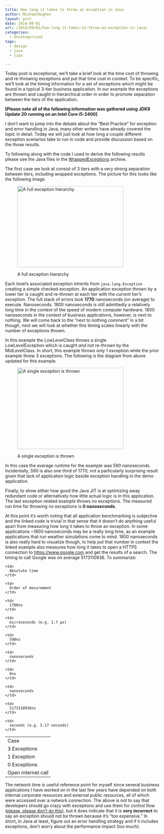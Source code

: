 ```yaml
---
title: How long it takes to throw an exception in Java
author: MichaelHughes
layout: post
date: 2014-09-01
url: /2014/09/01/how-long-it-takes-to-throw-an-exception-in-java/
categories:
  - Uncategorized
tags:
  - design
  - java
  - tips

---
```

Today post is exceptional, we&#8217;ll take a brief look at the time cost of throwing and re-throwing exceptions and put that time cost in context. To be specific, we&#8217;ll look at the timing information for a set of exceptions which might be found in a typical 3-tier business application. In our example the exceptions are thrown and caught in hierarchical order in order to promote separation between the tiers of the application.

<!--more-->

**[Please note all of the following information was gathered using JDK8 Update 20 running on an Intel Core i5-2400]**

I don’t want to jump into the debate about the “Best Practice” for exception and error handling in Java, many other writers have already covered the topic in detail. Today we will just look at how long a couple different exception scenarios take to run in code and provide discussion based on the those results.

To following along with the code I used to derive the following results please see the Java files in the [WrappedExceptions][1] archive.

The first case we look at consist of 3 tiers with a very strong separation between tiers, including wrapped exceptions. The picture for this looks like the following image.<figure id="attachment_232" style="width: 346px" class="wp-caption aligncenter">

[<img class="wp-image-232 size-full" src="//codinginthetrenches.com/wp-content/uploads/2014/09/Fully-Wrapped-Exceptions.png" alt="A full exception hierarchy" width="346" height="265" />][2]<figcaption class="wp-caption-text">A full exception hierarchy</figcaption></figure> 

Each level’s associated exception inherits from `java.lang.Exception` creating a simple checked exception. An application exception thrown by a lower tier is caught and re-thrown at each tier with the _current_ tier’s exception. The full stack of errors took **1770** nanoseconds (on average) to execute. Nanoseconds. 1800 nanoseconds is still admittedly a relatively long time in the context of the speed of modern computer hardware. 1800 nanoseconds in the context of business applications, however, is next to nothing. We will come back to the “next to nothing comment” in a bit though, next we will look at whether this timing scales linearly with the number of exceptions thrown.

In this example the LowLevelClass throws a single LowLevelException which is caught _and not_ re-thrown by the MidLevelClass. In short, this example throws only 1 exception while the prior example threw 3 exceptions. The following is the diagram from above updated for this example.<figure id="attachment_235" style="width: 346px" class="wp-caption aligncenter">

[<img class="wp-image-235 size-full" src="//codinginthetrenches.com/wp-content/uploads/2014/09/Single-Exception.png" alt="A single exception is thrown" width="346" height="265" />][3]<figcaption class="wp-caption-text">A single exception is thrown</figcaption></figure> 

In this case the average runtime for the example was 590 nanoseconds. Incidentally, 590 is also one third of 1770, not a particularly surprising result given that lack of application logic beside exception handling in the demo application.

Finally, to show either how good the Java JIT is at optimizing away redundant code or alternatively how little actual logic is in this application. The last exception related example throws no exceptions. The measured run time for throwing no exceptions is **0 nanoseconds**.

At this point it’s worth noting that all application benchmarking is subjective and the linked code is trivial in that sense that it doesn&#8217;t do anything useful apart from measuring how long it takes to throw an exception. In some applications ~1800 nanoseconds may be a really long time, as an example applications that run weather simulations come to mind. 1800 nanoseconds is also really hard to visualize though, to help put that number in context the linked example also measures how long it takes to open a HTTPS connection to https://www.google.com and get the results of a search. The timing to call Google was on average 5173110936. To summarize:

<table>
  <tr>
    <td>
      Case
    </td>
    
    <td>
      Absolute time
    </td>
    
    <td>
      Order of mesurement
    </td>
  </tr>
  
  <tr>
    <td>
      3 Exceptions
    </td>
    
    <td>
      1780ns
    </td>
    
    <td>
      microseconds (e.g. 1.7 µs)
    </td>
  </tr>
  
  <tr>
    <td>
      1 Exception
    </td>
    
    <td>
      590ns
    </td>
    
    <td>
      nanoseconds
    </td>
  </tr>
  
  <tr>
    <td>
      0 Exceptions
    </td>
    
    <td>
      0ns
    </td>
    
    <td>
      nanoseconds
    </td>
  </tr>
  
  <tr>
    <td>
      Open internet call
    </td>
    
    <td>
      5173110936ns
    </td>
    
    <td>
      seconds (e.g. 5.17 seconds)
    </td>
  </tr>
</table>

The network time is useful reference point for myself since several business applications I have worked on in the last few years have depended on both internal corporate resources and external public resources, all of which were accessed over a network connection. The above is not to say that developers should go crazy with exceptions and use them for control flow ([please, please don’t do this][4]), but it does indicate that it is **very incorrect** to say an exception should not be thrown because it’s “too expensive.” In short, in Java at least, figure out an error handling strategy and if it includes exceptions, don&#8217;t worry about the performance impact (too much).

 [1]: //codinginthetrenches.com/wp-content/uploads/2014/09/WrappedExceptions.zip
 [2]: //codinginthetrenches.com/wp-content/uploads/2014/09/Fully-Wrapped-Exceptions.png
 [3]: //codinginthetrenches.com/wp-content/uploads/2014/09/Single-Exception.png
 [4]: http://en.wikipedia.org/wiki/Spaghetti_code